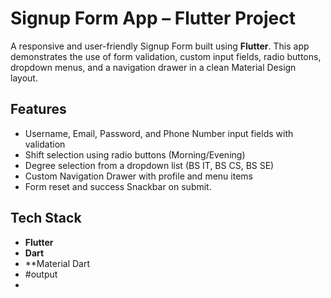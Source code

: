# Signup Form App – Flutter Project

A responsive and user-friendly Signup Form built using **Flutter**. This app demonstrates the use of form validation, custom input fields, radio buttons, dropdown menus, and a navigation drawer in a clean Material Design layout.

## Features
- Username, Email, Password, and Phone Number input fields with validation
- Shift selection using radio buttons (Morning/Evening)
- Degree selection from a dropdown list (BS IT, BS CS, BS SE)
- Custom Navigation Drawer with profile and menu items
- Form reset and success Snackbar on submit.
## Tech Stack
- **Flutter**
- **Dart**
- **Material Dart
- #output
- 

